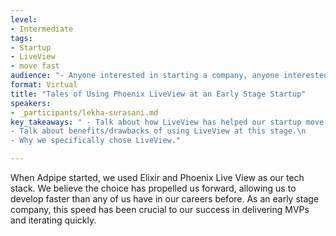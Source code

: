 ```yaml
---
level:
- Intermediate
tags:
- Startup
- LiveView
- move fast
audience: "- Anyone interested in starting a company, anyone interested in using LiveView in production."
format: Virtual
title: "Tales of Using Phoenix LiveView at an Early Stage Startup"
speakers:
- _participants/lekha-surasani.md
key_takeaways: " - Talk about how LiveView has helped our startup move quickly.\n
- Talk about benefits/drawbacks of using LiveView at this stage.\n
- Why we specifically chose LiveView."

---
```

When Adpipe started, we used Elixir and Phoenix Live View as our tech stack. We believe the choice has propelled us forward, allowing us to develop faster than any of us have in our careers before. As an early stage company, this speed has been crucial to our success in delivering MVPs and iterating quickly.